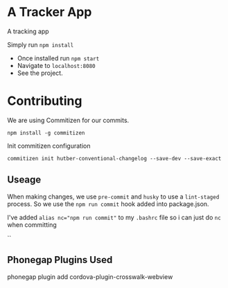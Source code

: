 # A Tracker App
A tracking app

Simply run `npm install`

* Once installed run `npm start`
* Navigate to `localhost:8080`
* See the project.

# Contributing
We are using Commitizen for our commits.

`npm install -g commitizen`

Init commitizen configuration

`commitizen init hutber-conventional-changelog --save-dev --save-exact`

## Useage

When making changes, we use `pre-commit` and `husky` to use a `lint-staged` process. So we use the `npm run commit` hook added into package.json.

I've added `alias nc="npm run commit"` to my `.bashrc` file so i can just do `nc` when committing

``

## Phonegap Plugins Used
phonegap plugin add cordova-plugin-crosswalk-webview
